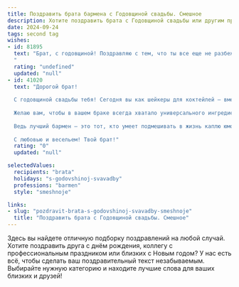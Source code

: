 ```yaml
---
title: Поздравить брата бармена с Годовщиной свадьбы. Смешное
description: Хотите поздравить брата с Годовщиной свадьбы или другим праздником? Наш ИИ создаст незабываемое поздравление, а вы обязательно выделитесь среди других.  
date: 2024-09-24
tags: second tag
wishes:
- id: 81895
  text: "Брат, с годовщиной! Поздравляю с тем, что ты все еще не разбежался с этой… эээ… *ищет слово* … той, что заставляет тебя трясти шейкером целый день! Пусть ваши чувства будут крепче, чем коктейли, которые ты делаешь, а любовь - сладкой, как бархатный сироп! 🍸❤️
  "
  rating: "undefined"
  updated: "null"
- id: 41020
  text: "Дорогой брат!
  
  С годовщиной свадьбы тебя! Сегодня вы как шейкеры для коктейлей — вместе перемешиваете радости и заботы, создаёте удивительные смеси из любви и понимания! Пусть ваша жизнь будет как идеальный напиток: сладкой, с лёгким налётом горечи, но всегда с оригинальным вкусом!
  
  Желаю вам, чтобы в вашем браке всегда хватало универсального ингредиента — хорошего настроения! А если вдруг появятся \"бокальчики с неприятностями\", не забывайте, что вместе вы — безусловный тандем, сами по себе — это просто ингредиенты, но в сочетании — шедевр!
  
  Ведь лучший бармен — это тот, кто умеет подмешивать в жизнь каплю юмора, щепотку терпения и полно ведер щастья. Так что шутки в сторону, налейте по полномарию счастья и пейте за долгие годы совместной жизни!
  
  С любовью и весельем! Твой брат!"
  rating: "0"
  updated: "null"

selectedValues:
  recipients: "brata"
  holidays: "s-godovshinoj-svavadby"
  professions: "barmen"
  style: "smeshnoje"

links:
- slug: "pozdravit-brata-s-godovshinoj-svavadby-smeshnoje"
  title: "Поздравить брата с Годовщиной свадьбы. Смешное"
---
```


Здесь вы найдете отличную подборку поздравлений на любой случай. 
Хотите поздравить друга с днём рождения, коллегу с профессиональным праздником или близких с Новым годом? У нас есть всё, чтобы сделать ваш поздравительный текст незабываемым. Выбирайте нужную категорию и находите лучшие слова для ваших близких и друзей!
